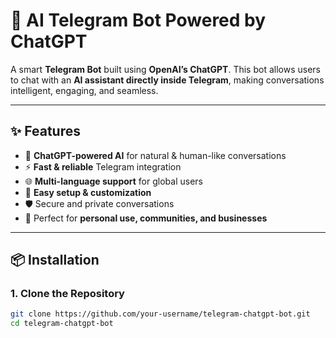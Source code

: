 # 🚀 AI Telegram Bot Powered by ChatGPT  

A smart **Telegram Bot** built using **OpenAI’s ChatGPT**. This bot allows users to chat with an **AI assistant directly inside Telegram**, making conversations intelligent, engaging, and seamless.  

---

## ✨ Features  
- 🤖 **ChatGPT-powered AI** for natural & human-like conversations  
- ⚡ **Fast & reliable** Telegram integration  
- 🌐 **Multi-language support** for global users  
- 🔧 **Easy setup & customization**  
- 🛡️ Secure and private conversations  
- 📌 Perfect for **personal use, communities, and businesses**  

---

## 📦 Installation  

### 1. Clone the Repository  
```bash
git clone https://github.com/your-username/telegram-chatgpt-bot.git
cd telegram-chatgpt-bot
